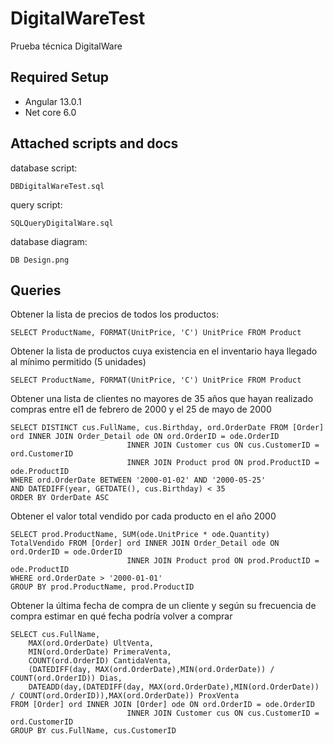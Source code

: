 # DigitalWareTest
Prueba técnica DigitalWare

## Required Setup
* Angular 13.0.1
* Net core 6.0

## Attached scripts and docs

database script:
```
DBDigitalWareTest.sql
```

query script:
```
SQLQueryDigitalWare.sql
```

database diagram:
```
DB Design.png
```

## Queries

Obtener la lista de precios de todos los productos:
```
SELECT ProductName, FORMAT(UnitPrice, 'C') UnitPrice FROM Product
```
Obtener la lista de productos cuya existencia en el inventario haya llegado al mínimo permitido (5 unidades)
```
SELECT ProductName, FORMAT(UnitPrice, 'C') UnitPrice FROM Product
```
Obtener una lista de clientes no mayores de 35 años que hayan realizado compras entre el1 de febrero de 2000 y el 25 de mayo de 2000
```
SELECT DISTINCT cus.FullName, cus.Birthday, ord.OrderDate FROM [Order] ord INNER JOIN Order_Detail ode ON ord.OrderID = ode.OrderID
						  INNER JOIN Customer cus ON cus.CustomerID = ord.CustomerID
						  INNER JOIN Product prod ON prod.ProductID = ode.ProductID
WHERE ord.OrderDate BETWEEN '2000-01-02' AND '2000-05-25'
AND DATEDIFF(year, GETDATE(), cus.Birthday) < 35
ORDER BY OrderDate ASC
```
Obtener el valor total vendido por cada producto en el año 2000
```
SELECT prod.ProductName, SUM(ode.UnitPrice * ode.Quantity) TotalVendido FROM [Order] ord INNER JOIN Order_Detail ode ON ord.OrderID = ode.OrderID
						  INNER JOIN Product prod ON prod.ProductID = ode.ProductID
WHERE ord.OrderDate > '2000-01-01'
GROUP BY prod.ProductName, prod.ProductID
```
Obtener la última fecha de compra de un cliente y según su frecuencia de compra estimar en qué fecha podría volver a comprar
```
SELECT cus.FullName,
	MAX(ord.OrderDate) UltVenta,
	MIN(ord.OrderDate) PrimeraVenta,
	COUNT(ord.OrderID) CantidaVenta,
	(DATEDIFF(day, MAX(ord.OrderDate),MIN(ord.OrderDate)) / COUNT(ord.OrderID)) Dias,
	DATEADD(day,(DATEDIFF(day, MAX(ord.OrderDate),MIN(ord.OrderDate)) / COUNT(ord.OrderID)),MAX(ord.OrderDate)) ProxVenta
FROM [Order] ord INNER JOIN [Order] ode ON ord.OrderID = ode.OrderID
						  INNER JOIN Customer cus ON cus.CustomerID = ord.CustomerID
GROUP BY cus.FullName, cus.CustomerID
```

